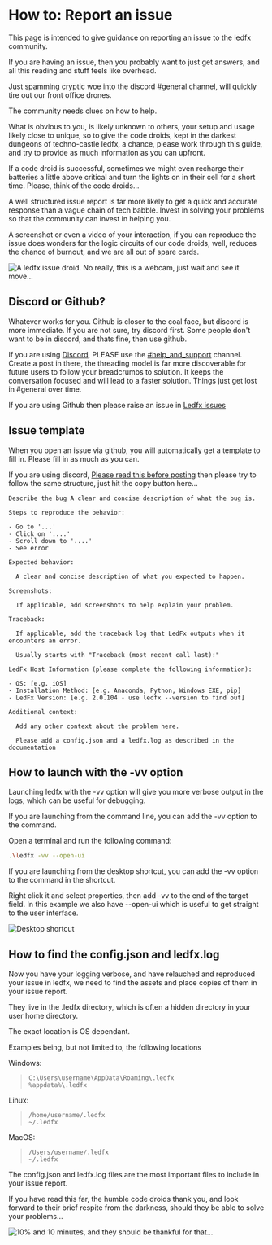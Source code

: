 # How to: Report an issue

This page is intended to give guidance on reporting an issue to the
ledfx community.

If you are having an issue, then you probably want to just get answers,
and all this reading and stuff feels like overhead.

Just spamming cryptic woe into the discord #general channel, will
quickly tire out our front office drones.

The community needs clues on how to help.

What is obvious to you, is likely unknown to others, your setup and
usage likely close to unique, so to give the code droids, kept in the
darkest dungeons of techno-castle ledfx, a chance, please work through
this guide, and try to provide as much information as you can upfront.

If a code droid is successful, sometimes we might even recharge their
batteries a little above critical and turn the lights on in their cell
for a short time. Please, think of the code droids\...

A well structured issue report is far more likely to get a quick and
accurate response than a vague chain of tech babble. Invest in solving
your problems so that the community can invest in helping you.

A screenshot or even a video of your interaction, if you can reproduce
the issue does wonders for the logic circuits of our code droids, well,
reduces the chance of burnout, and we are all out of spare cards.

![A ledfx issue droid. No really, this is a webcam, just wait and see it move\...](/_static/howto/report/ledfxdroid.png)

## Discord or Github?

Whatever works for you. Github is closer to the coal face, but discord
is more immediate. If you are not sure, try discord first. Some people
don\'t want to be in discord, and thats fine, then use github.

If you are using [Discord](https://discord.gg/4hQdAw5H5T), PLEASE use
the [#help_and_support](https://discord.gg/enRRD8XJ) channel. Create a
post in there, the threading model is far more discoverable for future
users to follow your breadcrumbs to solution. It keeps the conversation
focused and will lead to a faster solution. Things just get lost in
#general over time.

If you are using Github then please raise an issue in [Ledfx
issues](https://github.com/LedFx/LedFx/issues)

## Issue template

When you open an issue via github, you will automatically get a template
to fill in. Please fill in as much as you can.

If you are using discord, [Please read this before
posting](https://discord.com/channels/469985374052286474/1142309460946198648)
then please try to follow the same structure, just hit the copy button
here\...

``` text
Describe the bug A clear and concise description of what the bug is.

Steps to reproduce the behavior:

- Go to '...'
- Click on '....'
- Scroll down to '....'
- See error

Expected behavior:

  A clear and concise description of what you expected to happen.

Screenshots:

  If applicable, add screenshots to help explain your problem.

Traceback:

  If applicable, add the traceback log that LedFx outputs when it encounters an error.

  Usually starts with "Traceback (most recent call last):"

LedFx Host Information (please complete the following information):

- OS: [e.g. iOS]
- Installation Method: [e.g. Anaconda, Python, Windows EXE, pip]
- LedFx Version: [e.g. 2.0.104 - use ledfx --version to find out]

Additional context:

  Add any other context about the problem here.

  Please add a config.json and a ledfx.log as described in the documentation
```

## How to launch with the -vv option

Launching ledfx with the -vv option will give you more verbose output in
the logs, which can be useful for debugging.

If you are launching from the command line, you can add the -vv option
to the command.

Open a terminal and run the following command:

``` bash
.\ledfx -vv --open-ui
```

If you are launching from the desktop shortcut, you can add the -vv
option to the command in the shortcut.

Right click it and select properties, then add -vv to the end of the
target field. In this example we also have \--open-ui which is useful to
get straight to the user interface.

![Desktop shortcut](/_static/howto/report/shortcut.png)

## How to find the config.json and ledfx.log

Now you have your logging verbose, and have relauched and reproduced
your issue in ledfx, we need to find the assets and place copies of them
in your issue report.

They live in the .ledfx directory, which is often a hidden directory in
your user home directory.

The exact location is OS dependant.

Examples being, but not limited to, the following locations

Windows:

> ``` console
> C:\Users\username\AppData\Roaming\.ledfx
> %appdata%\.ledfx
> ```

Linux:

> ``` console
> /home/username/.ledfx
> ~/.ledfx
> ```

MacOS:

> ``` console
> /Users/username/.ledfx
> ~/.ledfx
> ```

The config.json and ledfx.log files are the most important files to
include in your issue report.

If you have read this far, the humble code droids thank you, and look
forward to their brief respite from the darkness, should they be able to
solve your problems\...

![10% and 10 minutes, and they should be thankful for that\...](/_static/howto/report/thankyou.png)
